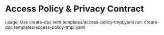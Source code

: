 # Access Policy & Privacy Contract

usage: Use create-doc with templates/access-policy-tmpl.yaml
run: create-doc templates/access-policy-tmpl.yaml
